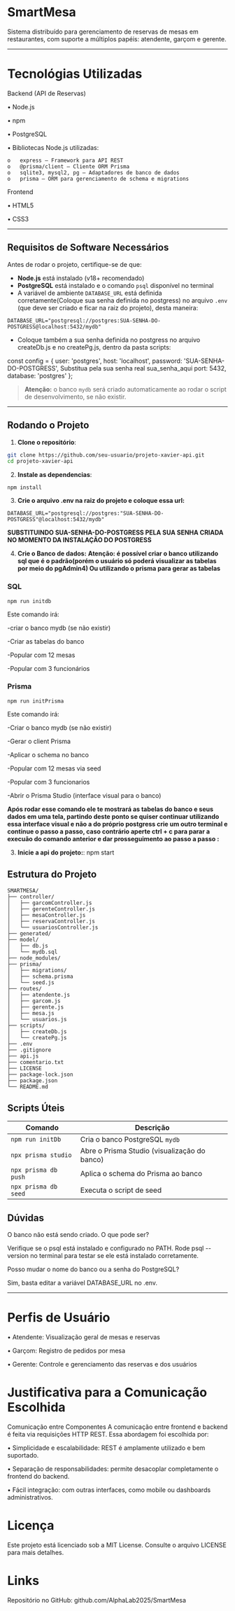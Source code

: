 # SmartMesa

Sistema distribuído para gerenciamento de reservas de mesas em restaurantes, com suporte a múltiplos papéis: atendente, garçom e gerente.

---

# Tecnológias Utilizadas

Backend (API de Reservas)

•	Node.js 

•	npm 

•	PostgreSQL 

•	Bibliotecas Node.js utilizadas:

    o	express – Framework para API REST
    o	@prisma/client – Cliente ORM Prisma
    o	sqlite3, mysql2, pg – Adaptadores de banco de dados
    o	prisma – ORM para gerenciamento de schema e migrations
     
Frontend

• HTML5

• CSS3

---

##  Requisitos de Software Necessários

Antes de rodar o projeto, certifique-se de que:

- **Node.js** está instalado (v18+ recomendado)
- **PostgreSQL** está instalado e o comando `psql` disponível no terminal
- A variável de ambiente `DATABASE_URL` está definida corretamente(Coloque sua senha definida no postgress) no arquivo `.env` (que deve ser criado e ficar na raiz do projeto), desta maneira:

```
DATABASE_URL="postgresql://postgres:SUA-SENHA-DO-POSTGRESS@localhost:5432/mydb" 
```
- Coloque também a sua senha definida no postgress no arquivo createDb.js e no createPg.js, dentro da pasta scripts:

const config = {
  user: 'postgres',
  host: 'localhost',
  password: 'SUA-SENHA-DO-POSTGRESS',  Substitua pela sua senha real sua_senha_aqui
  port: 5432,
  database: 'postgres'
};

> **Atenção:** o banco `mydb` será criado automaticamente ao rodar o script de desenvolvimento, se não existir.

---

##  Rodando o Projeto

1. **Clone o repositório**:

```bash
git clone https://github.com/seu-usuario/projeto-xavier-api.git
cd projeto-xavier-api
```

2. **Instale as dependencias**:
```
npm install
```

3.   **Crie o arquivo .env na raiz do projeto e coloque essa url:**
```
DATABASE_URL="postgresql://postgres:"SUA-SENHA-DO-POSTGRESS"@localhost:5432/mydb" 
```
**SUBSTITUINDO SUA-SENHA-DO-POSTGRESS PELA SUA SENHA CRIADA NO MOMENTO DA INSTALAÇÃO DO POSTGRESS**

4. **Crie o Banco de dados:**
**Atenção: é possível criar o banco utilizando sql que é o padrão(porém o usuário só poderá visualizar as tabelas por meio do pgAdmin4) Ou utilizando o prisma para gerar as tabelas**

### SQL
```
npm run initdb
```
Este comando irá:

-criar o banco mydb (se não existir)

-Criar as tabelas do banco

-Popular com 12 mesas

-Popular com 3 funcionários

### Prisma
```
npm run initPrisma
```

Este comando irá:

-Criar o banco mydb (se não existir)

-Gerar o client Prisma

-Aplicar o schema no banco

-Popular com 12 mesas via seed

-Popular com 3 funcionarios

-Abrir o Prisma Studio (interface visual para o banco)

 **Após rodar esse comando ele te mostrará as tabelas do banco e seus dados em uma tela, partindo deste ponto se quiser continuar utilizando essa interface visual e não a do próprio postgress crie um outro terminal e continue o passo a passo, caso contrário aperte ctrl + c para parar a execuão do comando anterior e dar prosseguimento ao passo a passo :**

3. **Inicie a api do projeto:**:
npm start


##  Estrutura do Projeto

```
SMARTMESA/
├── controller/
│   ├── garcomController.js
│   ├── gerenteController.js
│   ├── mesaController.js
│   ├── reservaController.js
│   └── usuariosController.js
├── generated/
├── model/
│   ├── db.js
│   └── mydb.sql
├── node_modules/
├── prisma/
│   ├── migrations/
│   ├── schema.prisma
│   └── seed.js
├── routes/
│   ├── atendente.js
│   ├── garcom.js
│   ├── gerente.js
│   ├── mesa.js
│   └── usuarios.js
├── scripts/
│   ├── createDb.js
│   └── createPg.js
├── .env
├── .gitignore
├── api.js
├── comentario.txt
├── LICENSE
├── package-lock.json
├── package.json
└── README.md
```


##  Scripts Úteis

| Comando              | Descrição                                                 |
| -------------------- | --------------------------------------------------------- |
| `npm run initDb`     | Cria o banco PostgreSQL `mydb`                            |
| `npx prisma studio`  | Abre o Prisma Studio (visualização do banco)              |
| `npx prisma db push` | Aplica o schema do Prisma ao banco                        |
| `npx prisma db seed` | Executa o script de seed                                  |


##  Dúvidas 

 O banco não está sendo criado. O que pode ser?

Verifique se o psql está instalado e configurado no PATH. Rode psql --version no terminal para testar se ele está instalado corretamente.

 Posso mudar o nome do banco ou a senha do PostgreSQL?

Sim, basta editar a variável DATABASE_URL no .env.

---

# Perfis de Usuário

•	Atendente: Visualização geral de mesas e reservas

•	Garçom: Registro de pedidos por mesa

•	Gerente: Controle e gerenciamento das reservas e dos usuários

# Justificativa para a Comunicação Escolhida

Comunicação entre Componentes
A comunicação entre frontend e backend é feita via requisições HTTP REST. Essa abordagem foi escolhida por:

•	Simplicidade e escalabilidade: REST é amplamente utilizado e bem suportado.

•	Separação de responsabilidades: permite desacoplar completamente o frontend do backend.

•	Fácil integração: com outras interfaces, como mobile ou dashboards administrativos.

# Licença
Este projeto está licenciado sob a MIT License. Consulte o arquivo LICENSE para mais detalhes.

# Links
Repositório no GitHub: github.com/AlphaLab2025/SmartMesa





